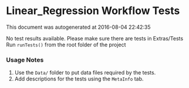 # Linear_Regression Workflow Tests

This document was autogenerated at 2016-08-04 22:42:35

No test results available.
Please make sure there are tests in Extras/Tests
Run `runTests()` from the root folder of the project


### Usage Notes

1. Use the `Data/` folder to put data files required by the tests.
2. Add descriptions for the tests using the `MetaInfo` tab.
